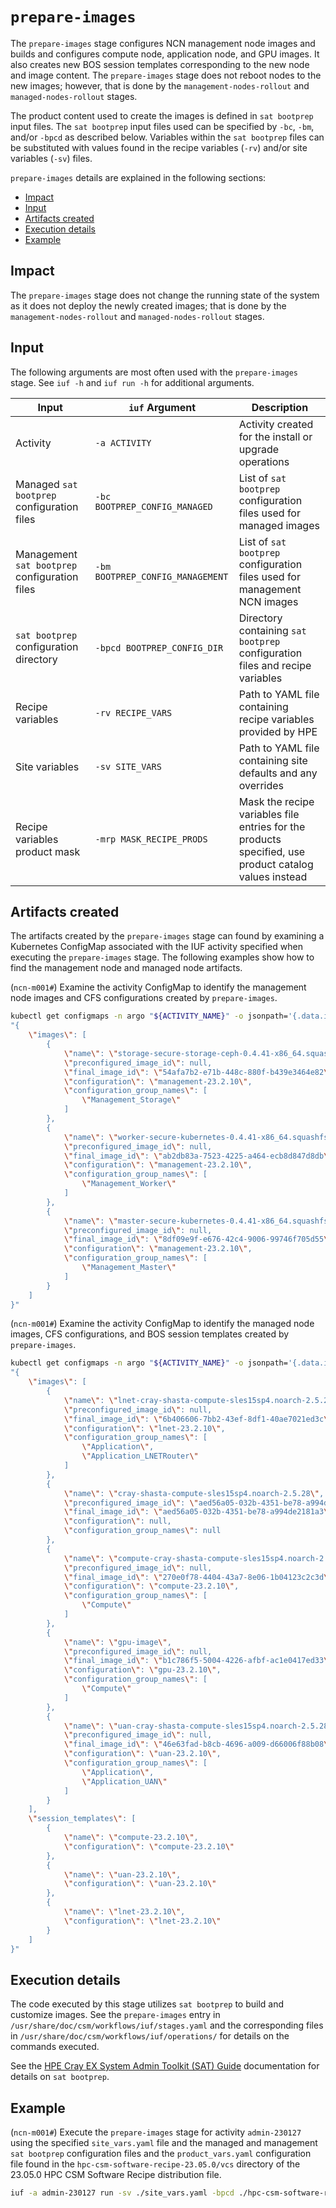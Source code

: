 # `prepare-images`

The `prepare-images` stage configures NCN management node images and builds and configures compute node, application node, and GPU images. It also creates new BOS session templates corresponding to the new node and image content.
The `prepare-images` stage does not reboot nodes to the new images; however, that is done by the `management-nodes-rollout` and `managed-nodes-rollout` stages.

The product content used to create the images is defined in `sat bootprep` input files. The `sat bootprep` input files used can be specified by `-bc`, `-bm`, and/or `-bpcd` as described below. Variables within the `sat bootprep`
files can be substituted with values found in the recipe variables (`-rv`) and/or site variables (`-sv`) files.

`prepare-images` details are explained in the following sections:

- [Impact](#impact)
- [Input](#input)
- [Artifacts created](#input)
- [Execution details](#execution-details)
- [Example](#example)

## Impact

The `prepare-images` stage does not change the running state of the system as it does not deploy the newly created images; that is done by the `management-nodes-rollout` and `managed-nodes-rollout` stages.

## Input

The following arguments are most often used with the `prepare-images` stage. See `iuf -h` and `iuf run -h` for additional arguments.

| Input                                         | `iuf` Argument                   | Description                                                                                           |
| --------------------------------------------- | -------------------------------- | ----------------------------------------------------------------------------------------------------- |
| Activity                                      | `-a ACTIVITY`                    | Activity created for the install or upgrade operations                                                |
| Managed `sat bootprep` configuration files    | `-bc BOOTPREP_CONFIG_MANAGED`    | List of `sat bootprep` configuration files used for managed images                                    |
| Management `sat bootprep` configuration files | `-bm BOOTPREP_CONFIG_MANAGEMENT` | List of `sat bootprep` configuration files used for management NCN images                             |
| `sat bootprep` configuration directory        | `-bpcd BOOTPREP_CONFIG_DIR`      | Directory containing `sat bootprep` configuration files and recipe variables                          |
| Recipe variables                              | `-rv RECIPE_VARS`                | Path to YAML file containing recipe variables provided by HPE                                         |
| Site variables                                | `-sv SITE_VARS`                  | Path to YAML file containing site defaults and any overrides                                          |
| Recipe variables product mask                 | `-mrp MASK_RECIPE_PRODS`         | Mask the recipe variables file entries for the products specified, use product catalog values instead |

## Artifacts created

The artifacts created by the `prepare-images` stage can found by examining a Kubernetes ConfigMap associated with the IUF activity specified when executing the `prepare-images` stage. The following examples show how to find the
management node and managed node artifacts.

(`ncn-m001#`) Examine the activity ConfigMap to identify the management node images and CFS configurations created by `prepare-images`.

```bash
kubectl get configmaps -n argo "${ACTIVITY_NAME}" -o jsonpath='{.data.iuf_activity}' | jq '.operation_outputs.stage_params["prepare-images"]["prepare-management-images"]["sat-bootprep-run"].script_stdout' | xargs -0 echo -e
"{
    \"images\": [
        {
            \"name\": \"storage-secure-storage-ceph-0.4.41-x86_64.squashfs\",
            \"preconfigured_image_id\": null,
            \"final_image_id\": \"54afa7b2-e71b-448c-880f-b439e3464e82\",
            \"configuration\": \"management-23.2.10\",
            \"configuration_group_names\": [
                \"Management_Storage\"
            ]
        },
        {
            \"name\": \"worker-secure-kubernetes-0.4.41-x86_64.squashfs\",
            \"preconfigured_image_id\": null,
            \"final_image_id\": \"ab2db83a-7523-4225-a464-ecb8d847d8db\",
            \"configuration\": \"management-23.2.10\",
            \"configuration_group_names\": [
                \"Management_Worker\"
            ]
        },
        {
            \"name\": \"master-secure-kubernetes-0.4.41-x86_64.squashfs\",
            \"preconfigured_image_id\": null,
            \"final_image_id\": \"8df09e9f-e676-42c4-9006-99746f705d55\",
            \"configuration\": \"management-23.2.10\",
            \"configuration_group_names\": [
                \"Management_Master\"
            ]
        }
    ]
}"
```

(`ncn-m001#`) Examine the activity ConfigMap to identify the managed node images, CFS configurations, and BOS session templates created by `prepare-images`.

```bash
kubectl get configmaps -n argo "${ACTIVITY_NAME}" -o jsonpath='{.data.iuf_activity}' | jq '.operation_outputs.stage_params["prepare-images"]["prepare-managed-images"]["sat-bootprep-run"].script_stdout' | xargs -0 echo -e
"{
    \"images\": [
        {
            \"name\": \"lnet-cray-shasta-compute-sles15sp4.noarch-2.5.28\",
            \"preconfigured_image_id\": null,
            \"final_image_id\": \"6b406606-7bb2-43ef-8df1-40ae7021ed3c\",
            \"configuration\": \"lnet-23.2.10\",
            \"configuration_group_names\": [
                \"Application\",
                \"Application_LNETRouter\"
            ]
        },
        {
            \"name\": \"cray-shasta-compute-sles15sp4.noarch-2.5.28\",
            \"preconfigured_image_id\": \"aed56a05-032b-4351-be78-a994de2181a3\",
            \"final_image_id\": \"aed56a05-032b-4351-be78-a994de2181a3\",
            \"configuration\": null,
            \"configuration_group_names\": null
        },
        {
            \"name\": \"compute-cray-shasta-compute-sles15sp4.noarch-2.5.28\",
            \"preconfigured_image_id\": null,
            \"final_image_id\": \"270e0f78-4404-43a7-8e06-1b04123c2c3d\",
            \"configuration\": \"compute-23.2.10\",
            \"configuration_group_names\": [
                \"Compute\"
            ]
        },
        {
            \"name\": \"gpu-image\",
            \"preconfigured_image_id\": null,
            \"final_image_id\": \"b1c786f5-5004-4226-afbf-ac1e0417ed33\",
            \"configuration\": \"gpu-23.2.10\",
            \"configuration_group_names\": [
                \"Compute\"
            ]
        },
        {
            \"name\": \"uan-cray-shasta-compute-sles15sp4.noarch-2.5.28\",
            \"preconfigured_image_id\": null,
            \"final_image_id\": \"46e63fad-b8cb-4696-a009-d66006f88b08\",
            \"configuration\": \"uan-23.2.10\",
            \"configuration_group_names\": [
                \"Application\",
                \"Application_UAN\"
            ]
        }
    ],
    \"session_templates\": [
        {
            \"name\": \"compute-23.2.10\",
            \"configuration\": \"compute-23.2.10\"
        },
        {
            \"name\": \"uan-23.2.10\",
            \"configuration\": \"uan-23.2.10\"
        },
        {
            \"name\": \"lnet-23.2.10\",
            \"configuration\": \"lnet-23.2.10\"
        }
    ]
}"
```

## Execution details

The code executed by this stage utilizes `sat bootprep` to build and customize images. See the `prepare-images` entry in `/usr/share/doc/csm/workflows/iuf/stages.yaml` and the corresponding files in `/usr/share/doc/csm/workflows/iuf/operations/`
for details on the commands executed.

See the [HPE Cray EX System Admin Toolkit (SAT) Guide](https://cray-hpe.github.io/docs-sat/) documentation for details on `sat bootprep`.

## Example

(`ncn-m001#`) Execute the `prepare-images` stage for activity `admin-230127` using the specified `site_vars.yaml` file and the managed and management `sat bootprep` configuration files and the `product_vars.yaml` configuration file
found in the `hpc-csm-software-recipe-23.05.0/vcs` directory of the 23.05.0 HPC CSM Software Recipe distribution file.

```bash
iuf -a admin-230127 run -sv ./site_vars.yaml -bpcd ./hpc-csm-software-recipe-23.05.0/vcs -r prepare-images
```

